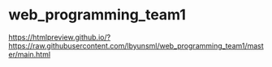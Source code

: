 # web_programming_team1

https://htmlpreview.github.io/?https://raw.githubusercontent.com/lbyunsml/web_programming_team1/master/main.html
